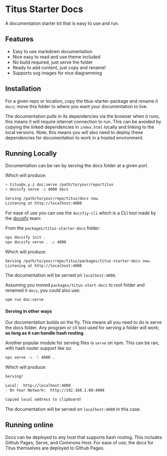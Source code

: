 # Titus Starter Docs

A documentation starter kit that is easy to use and run.

## Features

* Easy to use markdown documentation
* Nice easy to read and use theme included
* No build required, just serve the folder
* Ready to add content, just copy and rename!
* Supports svg images for nice diagramming

## Installation
For a given repo or location, copy the titus-starter-package and rename it `docs`; move this folder to where you want your documentation to live.

The documentation pulls in its dependencies via the browser when it runs, this means it will require internet connection to run. This can be avoided by copying the linked dependencies in `index.html` locally and linking to the local versions. Note, this means you will also need to deploy these dependencies for documentation to work in a hosted environment.

## Running Locally
Documentation can be ran by serving the docs folder at a given port. 

Which will produce:

```sh
> titus@x.y.z doc:serve /path/to/your/repo/titus
> docsify serve -p 4000 docs

Serving /path/to/your/repo/titus/docs now.
Listening at http://localhost:4000
```

For ease of use you can use the `docsfiy-cli` which is a CLI tool made by the [docsify] team:

From the `packages/titus-starter-docs` folder:
```sh
npx docsify init .
npx docsify serve . -p 4000
```

Which will produce:

```sh
Serving /path/to/your/repo/titus/packages/titus-starter-docs now.
Listening at http://localhost:4000

```

The documentation will be served on `localhost:4000`.

Assuming you moved `packages/titus-start-docs` to root folder and renamed it `docs`, you could also use: 
```sh
npm run doc:serve
```

#### Serving in other ways
Our documentation builds on the fly. This means all you need to do is serve the docs folder. Any program or cli tool used for serving a folder will work; __as long as it can handle hash routing__.

Another popular module for serving files is `serve` on npm. This can be ran, with hash router support like so:

```sh
npx serve -s -l 4000 .
```

Which will produce:

```sh 
Serving!

Local:  http://localhost:4000
- On Your Network:  http://192.168.1.60:4000

Copied local address to clipboard!
```

The documentation will be served on `localhost:4000` in this case.

## Running online
Docs can be deployed to any host that supports hash routing. This includes Github Pages, Serve, and Commons Host. For ease of use, the docs for Titus themselves are deployed to Github Pages.


[docsify]: https://docsify.js.org
